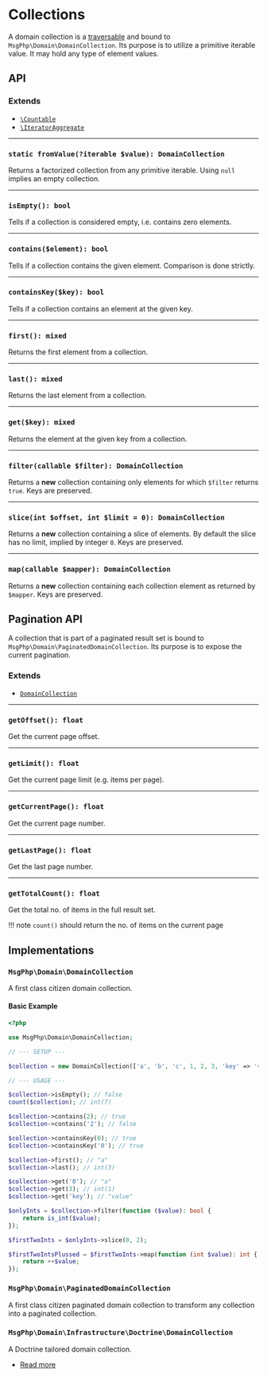# Collections

A domain collection is a [traversable] and bound to `MsgPhp\Domain\DomainCollection`. Its purpose is to utilize a
primitive iterable value. It may hold any type of element values.

## API

### Extends

- [`\Countable`][countable]
- [`\IteratorAggregate`][iterator-aggregate]

---

### `static fromValue(?iterable $value): DomainCollection`

Returns a factorized collection from any primitive iterable. Using `null` implies an empty collection.

---

### `isEmpty(): bool`

Tells if a collection is considered empty, i.e. contains zero elements.

---

### `contains($element): bool`

Tells if a collection contains the given element. Comparison is done strictly.

---

### `containsKey($key): bool`

Tells if a collection contains an element at the given key.

---

### `first(): mixed`

Returns the first element from a collection.

---

### `last(): mixed`

Returns the last element from a collection.

---

### `get($key): mixed`

Returns the element at the given key from a collection.

---

### `filter(callable $filter): DomainCollection`

Returns a **new** collection containing only elements for which `$filter` returns `true`. Keys are preserved.

---

### `slice(int $offset, int $limit = 0): DomainCollection`

Returns a **new** collection containing a slice of elements. By default the slice has no limit, implied by integer `0`.
Keys are preserved.

---

### `map(callable $mapper): DomainCollection`

Returns a **new** collection containing each collection element as returned by `$mapper`. Keys are preserved.

## Pagination API

A collection that is part of a paginated result set is bound to `MsgPhp\Domain\PaginatedDomainCollection`. Its purpose
is to expose the current pagination.

### Extends

- [`DomainCollection`](#collections)

---

### `getOffset(): float`

Get the current page offset.

---

### `getLimit(): float`

Get the current page limit (e.g. items per page).

---

### `getCurrentPage(): float`

Get the current page number.

---

### `getLastPage(): float`

Get the last page number.

---

### `getTotalCount(): float`

Get the total no. of items in the full result set.

!!! note
    `count()` should return the no. of items on the current page

## Implementations

### `MsgPhp\Domain\DomainCollection`

A first class citizen domain collection.

#### Basic Example

```php
<?php

use MsgPhp\Domain\DomainCollection;

// --- SETUP ---

$collection = new DomainCollection(['a', 'b', 'c', 1, 2, 3, 'key' => 'value']);

// --- USAGE ---

$collection->isEmpty(); // false
count($collection); // int(7)

$collection->contains(2); // true
$collection->contains('2'); // false

$collection->containsKey(0); // true
$collection->containsKey('0'); // true

$collection->first(); // "a"
$collection->last(); // int(3)

$collection->get('0'); // "a"
$collection->get(3); // int(1)
$collection->get('key'); // "value"

$onlyInts = $collection->filter(function ($value): bool {
    return is_int($value);
});

$firstTwoInts = $onlyInts->slice(0, 2);

$firstTwoIntsPlussed = $firstTwoInts->map(function (int $value): int {
    return ++$value;
});
```

### `MsgPhp\Domain\PaginatedDomainCollection`

A first class citizen paginated domain collection to transform any collection into a paginated collection.

### `MsgPhp\Domain\Infrastructure\Doctrine\DomainCollection`

A Doctrine tailored domain collection.

- [Read more](../infrastructure/doctrine-collections.md#domain-collection)

[traversable]: https://secure.php.net/traversable
[countable]: https://secure.php.net/countable
[iterator-aggregate]: https://secure.php.net/iteratoraggregate
